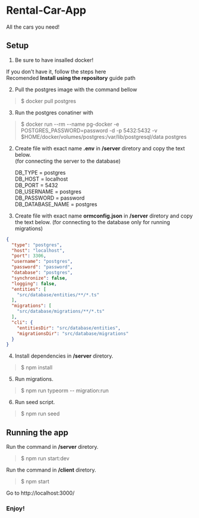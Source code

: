 # Rental-Car-App

All the cars you need!


## Setup

1. Be sure to have insalled docker! 

If you don't have it, follow the steps <a src="https://docs.docker.com/install/linux/docker-ce/ubuntu/">here</a>   
Recomended **Install using the repository** guide path

2. Pull the postgres image with the command bellow
  > $ docker pull postgres

3. Run the postgres conatiner with 
  > $ docker run --rm  --name pg-docker -e POSTGRES_PASSWORD=password -d -p 5432:5432 -v $HOME/docker/volumes/postgres:/var/lib/postgresql/data  postgres

2. Create file with exact name **.env** in **/server** diretory and copy the text below.  
  (for connecting the server to the database)

    DB_TYPE = postgres      
    DB_HOST = localhost        
    DB_PORT = 5432         
    DB_USERNAME = postgres        
    DB_PASSWORD = password        
    DB_DATABASE_NAME = postgres   

3. Create file with exact name **ormconfig.json** in **/server** diretory and copy the text below.
  (for connecting to the database only for running migrations)
```json
{
  "type": "postgres",
  "host": "localhost",
  "port": 3306,
  "username": "postgres",
  "password": "password",
  "database": "postgres",
  "synchronize": false,
  "logging": false,
  "entities": [
    "src/database/entities/**/*.ts"
  ],
  "migrations": [
    "src/database/migrations/**/*.ts"
  ],
  "cli": {
    "entitiesDir": "src/database/entities",
    "migrationsDir": "src/database/migrations"
  }
}
```

4. Install dependencies in **/server** diretory.

>  $ npm install

5. Run migrations.

>  $ npm run typeorm -- migration:run

6. Run seed script.

>  $ npm run seed

## Running the app

Run the command in **/server** diretory.

>  $ npm run start:dev

Run the command in **/client** diretory.

>  $ npm start

Go to http://localhost:3000/

### Enjoy!

  
